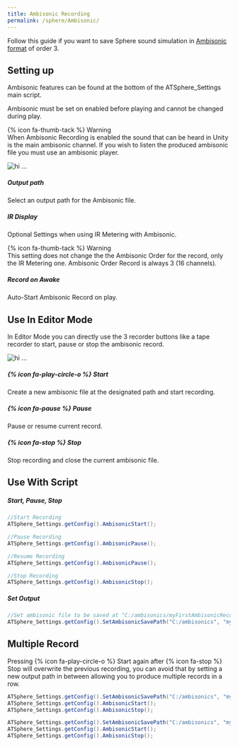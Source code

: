 ```yaml
---
title: Ambisonic Recording
permalink: /sphere/Ambisonic/
---
```


[Ambisonic1]: {{site.baseurl}}/sphere/img/ambisonic1.png
[Ambisonic2]: {{site.baseurl}}/sphere/img/ambisonic2.png


[Ambisonic_wiki]: https://en.wikipedia.org/wiki/Ambisonics



Follow this guide if you want to save Sphere sound simulation in [Ambisonic format][Ambisonic_wiki] of order 3.


## Setting up

Ambisonic features can be found at the bottom of the ATSphere_Settings main script.

Ambisonic must be set on enabled before playing and cannot be changed during play.

{% icon fa-thumb-tack %} Warning   
When Ambisonic Recording is enabled the sound that can be heard in Unity is the main ambisonic channel. If you wish to listen the produced ambisonic file you must use an ambisonic player.

![hi ...][Ambisonic1]

##### Output path
Select an output path for the Ambisonic file.

##### IR Display
Optional Settings when using IR Metering with Ambisonic.

{% icon fa-thumb-tack %} Warning   
This setting does not change the the Ambisonic Order for the record, only the IR Metering one.
Ambisonic Order Record is always 3 (16 channels).

##### Record on Awake
Auto-Start Ambisonic Record on play.

## Use In Editor Mode
In Editor Mode you can directly use the 3 recorder buttons like a tape recorder to start, pause or stop the ambisonic record.

![hi ...][Ambisonic2]

##### {% icon fa-play-circle-o %} Start 
Create a new ambisonic file at the designated path and start recording.

##### {% icon fa-pause %} Pause 
Pause or resume current record.

##### {% icon fa-stop %} Stop 
Stop recording and close the current ambisonic file.

## Use With Script

##### Start, Pause, Stop
```c#
//Start Recording
ATSphere_Settings.getConfig().AmbisonicStart();

//Pause Recording
ATSphere_Settings.getConfig().AmbisonicPause();

//Resume Recording
ATSphere_Settings.getConfig().AmbisonicPause();

//Stop Recording
ATSphere_Settings.getConfig().AmbisonicStop();     
```

##### Set Output
```c#
//Set ambisonic file to be saved at "C:/ambisonics/myFirstAmbisonicRecord.wav"
ATSphere_Settings.getConfig().SetAmbisonicSavePath("C:/ambisonics", "myFirstAmbisonicRecord");
```


## Multiple Record

Pressing {% icon fa-play-circle-o %} Start again after {% icon fa-stop %} Stop will overwrite the previous recording, you can avoid that by setting a new output path in between allowing you to produce multiple records in a row.

```c#
ATSphere_Settings.getConfig().SetAmbisonicSavePath("C:/ambisonics", "myFirstAmbisonicRecord");
ATSphere_Settings.getConfig().AmbisonicStart();     
ATSphere_Settings.getConfig().AmbisonicStop();      

ATSphere_Settings.getConfig().SetAmbisonicSavePath("C:/ambisonics", "mySecondAmbisonicRecord");
ATSphere_Settings.getConfig().AmbisonicStart();     
ATSphere_Settings.getConfig().AmbisonicStop();      
```










